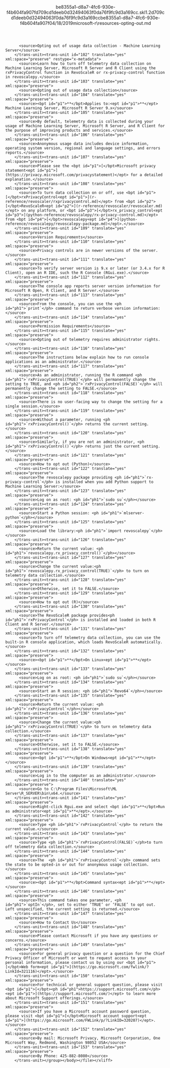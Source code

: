 <?xml version="1.0"?><xliff version="1.2" xmlns="urn:oasis:names:tc:xliff:document:1.2" xmlns:xsi="http://www.w3.org/2001/XMLSchema-instance" xsi:schemaLocation="urn:oasis:names:tc:xliff:document:1.2 xliff-core-1.2-transitional.xsd"><file datatype="xml" original="resources-opting-out.md" source-language="en-US" target-language="en-US"><header><tool tool-id="mdxliff" tool-name="mdxliff" tool-version="1.0-d1654b2" tool-company="Microsoft" /><xliffext:skl_file_name xmlns:xliffext="urn:microsoft:content:schema:xliffextensions">be8355a1-d8a7-4fc6-930e-f4b604fa907fd709cd1deeb0d32494063f0da76f9fc9d3a169cc.skl</xliffext:skl_file_name><xliffext:version xmlns:xliffext="urn:microsoft:content:schema:xliffextensions">1.2</xliffext:version><xliffext:ms.openlocfilehash xmlns:xliffext="urn:microsoft:content:schema:xliffextensions">d709cd1deeb0d32494063f0da76f9fc9d3a169cc</xliffext:ms.openlocfilehash><xliffext:ms.sourcegitcommit xmlns:xliffext="urn:microsoft:content:schema:xliffextensions">be8355a1-d8a7-4fc6-930e-f4b604fa907f</xliffext:ms.sourcegitcommit><xliffext:ms.lasthandoff xmlns:xliffext="urn:microsoft:content:schema:xliffextensions">04/18/2019</xliffext:ms.lasthandoff><xliffext:ms.openlocfilepath xmlns:xliffext="urn:microsoft:content:schema:xliffextensions">microsoft-r\resources-opting-out.md</xliffext:ms.openlocfilepath></header><body><group id="content" extype="content"><trans-unit id="101" translate="yes" xml:space="preserve" restype="x-metadata">
          <source>Opting out of usage data collection - Machine Learning Server</source>
        </trans-unit><trans-unit id="102" translate="yes" xml:space="preserve" restype="x-metadata">
          <source>Learn how to turn off telemetry data collection on Machine Learning Server, Microsoft R Server and R Client using the rxPrivacyControl function in RevoScaleR or rx-privacy-control function in revoscalepy.</source>
        </trans-unit><trans-unit id="103" translate="yes" xml:space="preserve">
          <source>Opting out of usage data collection</source>
        </trans-unit><trans-unit id="104" translate="yes" xml:space="preserve">
          <source><bpt id="p1">**</bpt>Applies to:<ept id="p1">**</ept> Machine Learning Server, Microsoft R Server 9.x</source>
        </trans-unit><trans-unit id="105" translate="yes" xml:space="preserve">
          <source>By default, telemetry data is collected during your usage of Machine Learning Server, Microsoft R Server, and R Client for the purpose of improving products and services.</source>
        </trans-unit><trans-unit id="106" translate="yes" xml:space="preserve">
          <source>Anonymous usage data includes device information, operating system version, regional and language settings, and errors reports.</source>
        </trans-unit><trans-unit id="107" translate="yes" xml:space="preserve">
          <source>Please see the <bpt id="p1">[</bpt>Microsoft privacy statement<ept id="p1">](https://privacy.microsoft.com/privacystatement)</ept> for a detailed explanation.</source>
        </trans-unit><trans-unit id="108" translate="yes" xml:space="preserve">
          <source>To turn data collection on or off, use <bpt id="p1">[</bpt>rxPrivacyControl<ept id="p1">](r-reference/revoscaler/rxprivacycontrol.md)</ept> from <bpt id="p2">[</bpt>RevoScaleR<ept id="p2">](r-reference/revoscaler/revoscaler.md)</ept> on any platform, or <bpt id="p3">[</bpt>rx_privacy_control<ept id="p3">](python-reference/revoscalepy/rx-privacy-control.md)</ept> from <bpt id="p4">[</bpt>revoscalepy<ept id="p4">](python-reference/revoscalepy/revoscalepy-package.md)</ept>.</source>
        </trans-unit><trans-unit id="109" translate="yes" xml:space="preserve">
          <source>Version Requirements</source>
        </trans-unit><trans-unit id="110" translate="yes" xml:space="preserve">
          <source>Privacy controls are in newer versions of the server.</source>
        </trans-unit><trans-unit id="111" translate="yes" xml:space="preserve">
          <source>To verify server version is 9.x or later (or 3.4.x for R Client), open an R IDE, such the R Console (RGui.exe).</source>
        </trans-unit><trans-unit id="112" translate="yes" xml:space="preserve">
          <source>The console app reports server version information for Microsoft R Open, R Client, and R Server.</source>
        </trans-unit><trans-unit id="113" translate="yes" xml:space="preserve">
          <source>From the console, you can use the <ph id="ph1">`print`</ph> command to return verbose version information:</source>
        </trans-unit><trans-unit id="114" translate="yes" xml:space="preserve">
          <source>Permission Requirements</source>
        </trans-unit><trans-unit id="115" translate="yes" xml:space="preserve">
          <source>Opting out of telemetry requires administrator rights.</source>
        </trans-unit><trans-unit id="116" translate="yes" xml:space="preserve">
          <source>The instructions below explain how to run console applications as an administrator.</source>
        </trans-unit><trans-unit id="117" translate="yes" xml:space="preserve">
          <source>As an administrator, running the R command <ph id="ph1">`rxPrivacyControl(TRUE)`</ph> will permanently change the setting to TRUE, and <ph id="ph2">`rxPrivacyControl(FALSE)`</ph> will permanently change the setting to FALSE.</source>
        </trans-unit><trans-unit id="118" translate="yes" xml:space="preserve">
          <source>There is no user-facing way to change the setting for a single session.</source>
        </trans-unit><trans-unit id="119" translate="yes" xml:space="preserve">
          <source>Without a parameter, running <ph id="ph1">`rxPrivacyControl()`</ph> returns the current setting.</source>
        </trans-unit><trans-unit id="120" translate="yes" xml:space="preserve">
          <source>Similarly, if you are not an administrator, <ph id="ph1">`rxPrivacyControl()`</ph> returns just the current setting.</source>
        </trans-unit><trans-unit id="121" translate="yes" xml:space="preserve">
          <source>How to opt out (Python)</source>
        </trans-unit><trans-unit id="122" translate="yes" xml:space="preserve">
          <source>The revoscalepy package providing <ph id="ph1">`rx-privacy-control`</ph> is installed when you add Python support to Machine Learning Server:</source>
        </trans-unit><trans-unit id="123" translate="yes" xml:space="preserve">
          <source>Log on as root: <ph id="ph1">`sudo su`</ph></source>
        </trans-unit><trans-unit id="124" translate="yes" xml:space="preserve">
          <source>Start a Python session: <ph id="ph1">`mlserver-python`</ph></source>
        </trans-unit><trans-unit id="125" translate="yes" xml:space="preserve">
          <source>Load the library:<ph id="ph1">`import revoscalepy`</ph></source>
        </trans-unit><trans-unit id="126" translate="yes" xml:space="preserve">
          <source>Return the current value: <ph id="ph1">`revoscalepy.rx_privacy_control()`</ph></source>
        </trans-unit><trans-unit id="127" translate="yes" xml:space="preserve">
          <source>Change the current value:<ph id="ph1">`revoscalepy.rx_privacy_control(TRUE)`</ph> to turn on telemetry data collection.</source>
        </trans-unit><trans-unit id="128" translate="yes" xml:space="preserve">
          <source>Otherwise, set it to FALSE.</source>
        </trans-unit><trans-unit id="129" translate="yes" xml:space="preserve">
          <source>How to opt out (R)</source>
        </trans-unit><trans-unit id="130" translate="yes" xml:space="preserve">
          <source>The RevoScaleR package provides<ph id="ph1">`rxPrivacyControl`</ph> is installed and loaded in both R Client and R Server.</source>
        </trans-unit><trans-unit id="131" translate="yes" xml:space="preserve">
          <source>To turn off telemetry data collection, you can use the built-in R console application, which loads RevoScaleR automatically.</source>
        </trans-unit><trans-unit id="132" translate="yes" xml:space="preserve">
          <source><bpt id="p1">**</bpt>On Linux<ept id="p1">**</ept></source>
        </trans-unit><trans-unit id="133" translate="yes" xml:space="preserve">
          <source>Log on as root: <ph id="ph1">`sudo su`</ph></source>
        </trans-unit><trans-unit id="134" translate="yes" xml:space="preserve">
          <source>Start an R session: <ph id="ph1">`Revo64`</ph></source>
        </trans-unit><trans-unit id="135" translate="yes" xml:space="preserve">
          <source>Return the current value: <ph id="ph1">`rxPrivacyControl`</ph></source>
        </trans-unit><trans-unit id="136" translate="yes" xml:space="preserve">
          <source>Change the current value:<ph id="ph1">`rxPrivacyControl(TRUE)`</ph> to turn on telemetry data collection.</source>
        </trans-unit><trans-unit id="137" translate="yes" xml:space="preserve">
          <source>Otherwise, set it to FALSE.</source>
        </trans-unit><trans-unit id="138" translate="yes" xml:space="preserve">
          <source><bpt id="p1">**</bpt>On Windows<ept id="p1">**</ept></source>
        </trans-unit><trans-unit id="139" translate="yes" xml:space="preserve">
          <source>Log in to the computer as an administrator.</source>
        </trans-unit><trans-unit id="140" translate="yes" xml:space="preserve">
          <source>Go to C:\Program Files\Microsoft\ML Server\R_SERVER\bin\x64.</source>
        </trans-unit><trans-unit id="141" translate="yes" xml:space="preserve">
          <source>Right-click Rgui.exe and select <bpt id="p1">**</bpt>Run as administrator<ept id="p1">**</ept>.</source>
        </trans-unit><trans-unit id="142" translate="yes" xml:space="preserve">
          <source>Type <ph id="ph1">`rxPrivacyControl`</ph> to return the current value.</source>
        </trans-unit><trans-unit id="143" translate="yes" xml:space="preserve">
          <source>Type <ph id="ph1">`rxPrivacyControl(FALSE)`</ph>to turn off telemetry data collection.</source>
        </trans-unit><trans-unit id="144" translate="yes" xml:space="preserve">
          <source>The  <ph id="ph1">`rxPrivacyControl`</ph> command sets the state to be opted-in or out for anonymous usage collection.</source>
        </trans-unit><trans-unit id="145" translate="yes" xml:space="preserve">
          <source><bpt id="p1">**</bpt>Command syntax<ept id="p1">**</ept></source>
        </trans-unit><trans-unit id="146" translate="yes" xml:space="preserve">
          <source>This command takes one parameter, <ph id="ph1">`optIn`</ph>, set to either ‘TRUE’ or ‘FALSE’ to opt out. Left unspecified, the current setting is returned.</source>
        </trans-unit><trans-unit id="147" translate="yes" xml:space="preserve">
          <source>How to Contact Us</source>
        </trans-unit><trans-unit id="148" translate="yes" xml:space="preserve">
          <source>Please contact Microsoft if you have any questions or concerns.</source>
        </trans-unit><trans-unit id="149" translate="yes" xml:space="preserve">
          <source>For general privacy question or a question for the Chief Privacy Officer of Microsoft or want to request access to your personal information, please contact us by using our <bpt id="p1">[</bpt>Web form<ept id="p1">](https://go.microsoft.com/fwlink/?LinkId=321116)</ept>.</source>
        </trans-unit><trans-unit id="150" translate="yes" xml:space="preserve">
          <source>For technical or general support question, please visit <bpt id="p1">[</bpt><ph id="ph1">https://support.microsoft.com/</ph><ept id="p1">](https://support.microsoft.com/)</ept> to learn more about Microsoft Support offerings.</source>
        </trans-unit><trans-unit id="151" translate="yes" xml:space="preserve">
          <source>If you have a Microsoft account password question, please visit <bpt id="p1">[</bpt>Microsoft account support<ept id="p1">](https://go.microsoft.com/FWLink/p/?LinkID=320207)</ept>.</source>
        </trans-unit><trans-unit id="152" translate="yes" xml:space="preserve">
          <source>By mail: Microsoft Privacy, Microsoft Corporation, One Microsoft Way, Redmond, Washington 98052 USA</source>
        </trans-unit><trans-unit id="153" translate="yes" xml:space="preserve">
          <source>By Phone: 425-882-8080</source>
        </trans-unit></group></body></file></xliff>